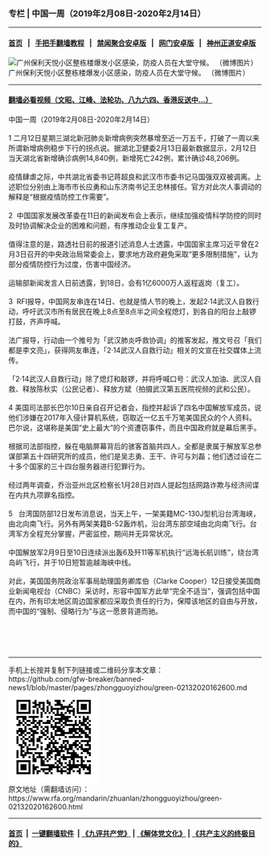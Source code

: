 ### 专栏 | 中国一周（2019年2月08日-2020年2月14日）
------------------------

#### [首页](https://github.com/gfw-breaker/banned-news1/blob/master/README.md) &nbsp;&nbsp;|&nbsp;&nbsp; [手把手翻墙教程](https://github.com/gfw-breaker/guides/wiki) &nbsp;&nbsp;|&nbsp;&nbsp; [禁闻聚合安卓版](https://github.com/gfw-breaker/bn-android) &nbsp;&nbsp;|&nbsp;&nbsp; [网门安卓版](https://github.com/oGate2/oGate) &nbsp;&nbsp;|&nbsp;&nbsp; [神州正道安卓版](https://github.com/SzzdOgate/update) 



<div id="headerimg">
 <img alt="广州保利天悦小区整栋楼爆发小区感染，防疫人员在大堂守候。 （微博图片）" src="https://www.rfa.org/mandarin/yataibaodao/huanjing/gf1-02132020082253.html/gf-1.jpg/@@images/3d42b593-2580-4221-8d35-8f53174be2c9.jpeg" title="广州保利天悦小区整栋楼爆发小区感染，防疫人员在大堂守候。 （微博图片）"/>
 <div id="headerimgcontents">
  <div id="headerimgcaption">
   <span>
    广州保利天悦小区整栋楼爆发小区感染，防疫人员在大堂守候。 （微博图片）
   </span>
   <!-- zoomattribute -->
  </div>
  <!-- headerimgcaption -->
 </div>
 <!-- headerimagecontents -->
</div>

<hr/>


#### [翻墙必看视频（文昭、江峰、法轮功、八九六四、香港反送中...）](http://167.172.214.107/home.html)

<div id="storytext">
 <div>
  <div class="slot_header">
  </div>
 </div>
 <p>
  中国一周（2019年2月08日-2020年2月14日）
  <br/>
  <br/>
  1 二月12日星期三湖北新冠肺炎新增病例突然暴增至近一万五千，打破了一周以来所谓新增病例稳步下行的拐点说。据湖北卫健委2月13日最新数据显示，2月12日当天湖北省新增确诊病例14,840例，新增死亡242例，累计确诊48,206例。
  <br/>
  <br/>
  疫情肆虐之际，中共湖北省委书记蒋超良和武汉市市委书记马国强双双被调离。上述职位分别由上海市市长应勇和山东济南书记王忠林接任。官方对此次人事调动的解释是“根据疫情防控工作需要”。
  <br/>
  <br/>
  2  中国国家发展改革委在11日的新闻发布会上表示，继续加强疫情科学防控的同时及时协调解决企业的困难和问题，有序推动企业复工复产。
  <br/>
  <br/>
  值得注意的是，路透社日前的报道引述消息人士透露，中国国家主席习近平曾在2月3日召开的中央政治局常委会上，要求地方政府避免采取“更多限制措施”，认为部分疫情防控行为过度，伤害中国经济。
  <br/>
  <br/>
  运输部新闻发言人日前透露，到18日，会有1亿6000万人返程返岗（复工）。
  <br/>
  <br/>
  3  RFI报导，中国网友串连在14日、也就是情人节的晚上，发起2·14武汉人自救行动，呼吁武汉市所有居民在晚上8点至8点半之间全程熄灯，到各自的阳台上敲锣打鼓，齐声呼喊。
  <br/>
  <br/>
  法广报导，行动由一个推号为「武汉肺炎呼救协调」的推客发起，推文号召「我们都是李文亮」，获得网友串连，「2·14武汉人自救行动」相关的文宣在社交媒体上流传。
  <br/>
  <br/>
  「2·14武汉人自救行动」除了熄灯和敲锣，并将呼喊口号：武汉人加油、武汉人自救、释放陈秋实（公民记者）、释放方斌（拍摄武汉第五医院视频的武和公民）。
  <br/>
  <br/>
  4 美国司法部长巴尔10日亲自召开记者会，指控并起诉了四名中国解放军成员，说他们涉嫌在2017年入侵计算机系统，窃取近一亿五千万笔美国民众的个人资料。巴尔说，这堪称是美国“史上最大”的个资遭窃事件，而且中国政府就是幕后黑手。
  <br/>
  <br/>
  根据司法部指控，躲在电脑屏幕背后的骇客首脑共四人，全都是隶属于解放军总参谋部第五十四研究所的成员，他们是吴志勇、王干、许可与刘磊；他们透过设在二十多个国家的三十四台服务器进行犯罪行为。
  <br/>
  <br/>
  经过两年调查，乔治亚州北区检察长1月28日对四人提起包括网路诈欺与经济间谍在内共九项罪名指控。
  <br/>
  <br/>
  5   台湾国防部12日发布消息说，当天上午，一架美籍MC-130J型机沿台湾海峡，由北向南飞行。另外有两架美籍B-52轰炸机，沿台湾东部空域由北向南飞行。台湾军方全程充分掌握，严密监控，期间并无异常状况。
  <br/>
  <br/>
  中国解放军2月9日至10日连续派出轰6及歼11等军机执行“远海长航训练”，绕台湾岛屿飞行，并于10日短暂逾越海峡中线。
  <br/>
  <br/>
  对此，美国国务院政治军事局助理国务卿库伯（Clarke Cooper）12日接受美国商业新闻电视台（CNBC）采访时，形容中国军方此举“完全不适当”，强调包括中国在内，所有印太地区周边国家都应采取负责任的行为，保障该地区的自由与开放，而中国的“强制、侵略行为”与这一愿景背道而驰。
  <br/>
  <br/>
  <br/>
  <br/>
  <br/>
 </p>
</div>

<hr/>
手机上长按并复制下列链接或二维码分享本文章：<br/>
https://github.com/gfw-breaker/banned-news1/blob/master/pages/zhongguoyizhou/green-02132020162600.md <br/>
<a href='https://github.com/gfw-breaker/banned-news1/blob/master/pages/zhongguoyizhou/green-02132020162600.md'><img src='https://github.com/gfw-breaker/banned-news1/blob/master/pages/zhongguoyizhou/green-02132020162600.md.png'/></a> <br/>
原文地址（需翻墙访问）：https://www.rfa.org/mandarin/zhuanlan/zhongguoyizhou/green-02132020162600.html


------------------------
#### [首页](https://github.com/gfw-breaker/banned-news1/blob/master/README.md) &nbsp;|&nbsp; [一键翻墙软件](https://github.com/gfw-breaker/nogfw/blob/master/README.md) &nbsp;| [《九评共产党》](https://github.com/gfw-breaker/9ping.md/blob/master/README.md#九评之一评共产党是什么) | [《解体党文化》](https://github.com/gfw-breaker/jtdwh.md/blob/master/README.md) | [《共产主义的终极目的》](https://github.com/gfw-breaker/gczydzjmd.md/blob/master/README.md)


<img src='http://gfw-breaker.win/banned-news/pages/zhongguoyizhou/green-02132020162600.md' width='0px' height='0px'/>